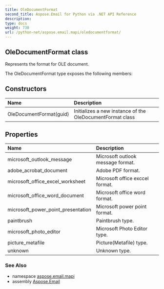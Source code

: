 ```yaml
---
title: OleDocumentFormat
second_title: Aspose.Email for Python via .NET API Reference
description: 
type: docs
weight: 730
url: /python-net/aspose.email.mapi/oledocumentformat/
---
```


## OleDocumentFormat class

Represents the format for OLE document.

The OleDocumentFormat type exposes the following members:
## Constructors
| Name | Description |
| :- | :- |
|OleDocumentFormat(guid)|Initializes a new instance of the OleDocumentFormat class|
## Properties
| Name | Description |
| :- | :- |
|microsoft_outlook_message|Microsoft outlook message format.|
|adobe_acrobat_document|Adobe PDF format.|
|microsoft_office_excel_worksheet|Microsoft office exccel format.|
|microsoft_office_word_document|Microsoft office word format.|
|microsoft_power_point_presentation|Microsoft power point format.|
|paintbrush|Paintbrush type.|
|microsoft_photo_editor|Microsoft Photo Editor type.|
|picture_metafile|Picture(Metafile) type.|
|unknown|Unknown type.|

### See Also

* namespace [aspose.email.mapi](/email/python-net/aspose.email.mapi/)
* assembly [Aspose.Email](/email/python-net/)

